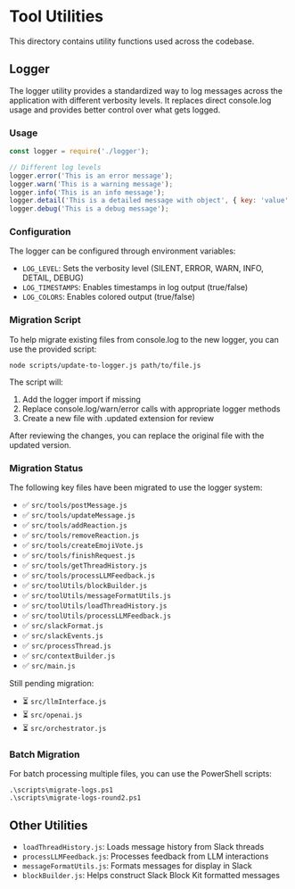 # Tool Utilities

This directory contains utility functions used across the codebase.

## Logger

The logger utility provides a standardized way to log messages across the application with different verbosity levels. It replaces direct console.log usage and provides better control over what gets logged.

### Usage

```javascript
const logger = require('./logger');

// Different log levels
logger.error('This is an error message');
logger.warn('This is a warning message');
logger.info('This is an info message');
logger.detail('This is a detailed message with object', { key: 'value' });
logger.debug('This is a debug message');
```

### Configuration

The logger can be configured through environment variables:

- `LOG_LEVEL`: Sets the verbosity level (SILENT, ERROR, WARN, INFO, DETAIL, DEBUG)
- `LOG_TIMESTAMPS`: Enables timestamps in log output (true/false)
- `LOG_COLORS`: Enables colored output (true/false)

### Migration Script

To help migrate existing files from console.log to the new logger, you can use the provided script:

```
node scripts/update-to-logger.js path/to/file.js
```

The script will:
1. Add the logger import if missing
2. Replace console.log/warn/error calls with appropriate logger methods
3. Create a new file with .updated extension for review

After reviewing the changes, you can replace the original file with the updated version.

### Migration Status

The following key files have been migrated to use the logger system:

- ✅ `src/tools/postMessage.js`
- ✅ `src/tools/updateMessage.js`
- ✅ `src/tools/addReaction.js`
- ✅ `src/tools/removeReaction.js`
- ✅ `src/tools/createEmojiVote.js`
- ✅ `src/tools/finishRequest.js`
- ✅ `src/tools/getThreadHistory.js`
- ✅ `src/tools/processLLMFeedback.js`
- ✅ `src/toolUtils/blockBuilder.js`
- ✅ `src/toolUtils/messageFormatUtils.js`
- ✅ `src/toolUtils/loadThreadHistory.js`
- ✅ `src/toolUtils/processLLMFeedback.js`
- ✅ `src/slackFormat.js`
- ✅ `src/slackEvents.js`
- ✅ `src/processThread.js`
- ✅ `src/contextBuilder.js`
- ✅ `src/main.js`

Still pending migration:
- ⏳ `src/llmInterface.js`
- ⏳ `src/openai.js`
- ⏳ `src/orchestrator.js`

### Batch Migration

For batch processing multiple files, you can use the PowerShell scripts:

```
.\scripts\migrate-logs.ps1
.\scripts\migrate-logs-round2.ps1
```

## Other Utilities

- `loadThreadHistory.js`: Loads message history from Slack threads
- `processLLMFeedback.js`: Processes feedback from LLM interactions
- `messageFormatUtils.js`: Formats messages for display in Slack
- `blockBuilder.js`: Helps construct Slack Block Kit formatted messages 